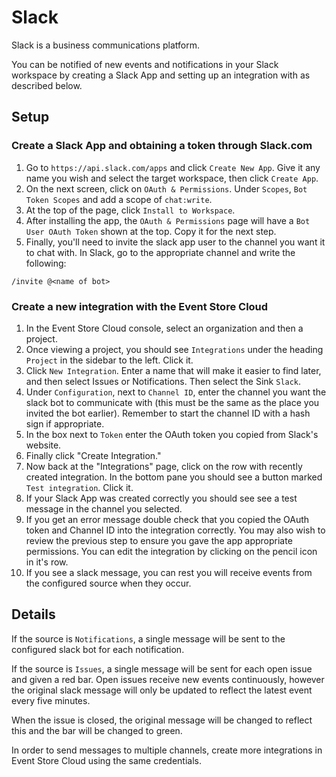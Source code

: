 # Slack

Slack is a business communications platform.

You can be notified of new events and notifications in your Slack workspace by creating a Slack App and setting up an integration with as described below.

## Setup

### Create a Slack App and obtaining a token through Slack.com

1. Go to `https://api.slack.com/apps` and click `Create New App`. Give it any name you wish and select the target workspace, then click `Create App`.
2. On the next screen, click on `OAuth & Permissions`. Under `Scopes`, `Bot Token Scopes` and add a scope of `chat:write`.
3. At the top of the page, click `Install to Workspace`.
4. After installing the app, the `OAuth & Permissions` page will have a `Bot User OAuth Token` shown at the top. Copy it for the next step.
5. Finally, you'll need to invite the slack app user to the channel you want it to chat with. In Slack, go to the appropriate channel and write the following:

```
/invite @<name of bot>
```

### Create a new integration with the Event Store Cloud

1. In the Event Store Cloud console, select an organization and then a project.
2. Once viewing a project, you should see `Integrations` under the heading `Project` in the sidebar to the left. Click it.
3. Click `New Integration`. Enter a name that will make it easier to find later, and then select Issues or Notifications. Then select the Sink `Slack`.
4. Under `Configuration`, next to `Channel ID`, enter the channel you want the slack bot to communicate with (this must be the same as the place you invited the bot earlier). Remember to start the channel ID with a hash sign if appropriate.
5. In the box next to `Token` enter the OAuth token you copied from Slack's website.
6. Finally click "Create Integration."
7. Now back at the "Integrations" page, click on the row with recently created integration. In the bottom pane you should see a button marked `Test integration`. Click it.
8. If your Slack App was created correctly you should see see a test message in the channel you selected.
9. If you get an error message double check that you copied the OAuth token and Channel ID into the integration correctly. You may also wish to review the previous step to ensure you gave the app appropriate permissions. You can edit the integration by clicking on the pencil icon in it's row.
10. If you see a slack message, you can rest you will receive events from the configured source when they occur.


## Details

If the source is `Notifications`, a single message will be sent to the configured slack bot for each notification.

If the source is `Issues`, a single message will be sent for each open issue and given a red bar. Open issues receive new events continuously, however the original slack message will only be updated to reflect the latest event every five minutes.

When the issue is closed, the original message will be changed to reflect this and the bar will be changed to green.

In order to send messages to multiple channels, create more integrations in Event Store Cloud using the same credentials.
